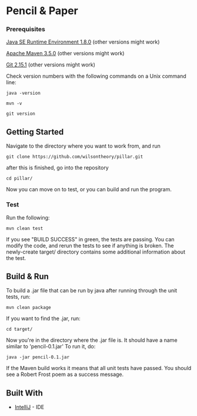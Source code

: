 # Pencil & Paper

### Prerequisites

[Java SE Runtime Environment 1.8.0](http://www.oracle.com/technetwork/java/javase/downloads/jdk8-downloads-2133151.html) (other versions might work)

[Apache Maven 3.5.0](https://maven.apache.org/download.cgi) (other versions might work)

[Git 2.15.1](https://git-scm.com/downloads) (other versions might work)

Check version numbers with the following commands on a Unix command line:

```
java -version
```
```
mvn -v
```
```
git version
```
## Getting Started

Navigate to the directory where you want to work from, and run
```
git clone https://github.com/wilsontheory/pillar.git
```
after this is finished, go into the repository
```
cd pillar/
```
Now you can move on to test, or you can build and run the program.

### Test

Run the following:

```
mvn clean test
```

If you see "BUILD SUCCESS" in green, the tests are passing. You can modify the code, and rerun the tests to see if anything is broken. The newly-create target/ directory contains some additional information about the test.

## Build & Run

To build a .jar file that can be run by java after running through the unit tests, run:

```
mvn clean package
```
If you want to find the .jar, run:
```
cd target/
```
Now you're in the directory where the .jar file is. It should have a name similar to 'pencil-0.1.jar' To run it, do:
```
java -jar pencil-0.1.jar
```
If the Maven build works it means that all unit tests have passed. You should see a Robert Frost poem as a success message.

## Built With

* [IntelliJ](https://www.jetbrains.com/idea/) - IDE

